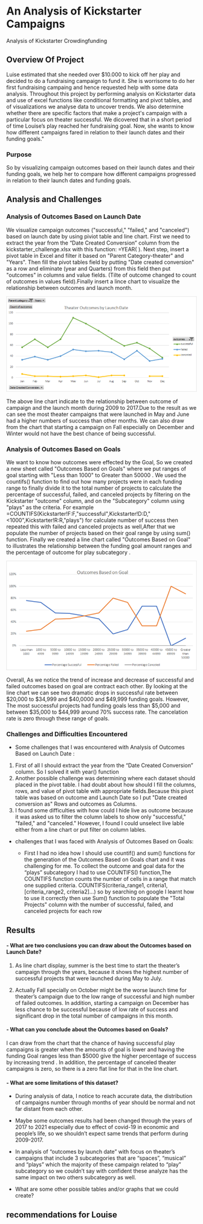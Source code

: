 # An Analysis of Kickstarter Campaigns
Analysis of Kickstarter Crowdingfunding 
## Overview Of Project

Luise estimated that she needed over $10.000 to kick off her play and decided to do a fundraising campaign to fund it.  She is worrisome to do her first fundraising campaing and hence requested help with some data analysis. Throughout this project by performing analysis on Kickstarter data and use of excel functions like conditional formatting and pivot tables, and of visualizations we analyse data to uncover trends. We also determine whether there are specific factors that make a project's campaign with a particular focus on theater successful. We dicovered that in a short period of time Louise’s play reached her fundraising goal. Now, she wants to know how different campaigns fared in relation to their launch dates and their funding goals."


### Purpose

So by visualizing campaign outcomes based on their launch dates and their funding goals, we help her to compare how different campaigns  progressed in relation to their launch dates and funding goals.

## Analysis and Challenges

### Analysis of Outcomes Based on Launch Date
We visualize campaign outcomes ("successful," "failed," and "canceled") based on launch date by using piviot table and line chart.
First we need to extract the year from the “Date Created Conversion” column from the kickstarter_challenge.xlsx with this function: =YEAR( ).  Next step, insert a pivot table in Excel and filter it based on "Parent Category-theater" and "Years". Then fill the pivot tables field by putting "Date created conversion" as a row and eliminate (year and Quarters) from this field then put "outcomes" in columns and value fields. (Tilte of outcome changed to count of outcomes in values field).Finally insert a lince chart to visualize the relationship between outcomes and launch month.

![Theater_Outcomes_vs_Launch.png](https://github.com/tjavaheripour/Kickstarter-analysis/blob/main/Theater_Outcomes_vs_Launch.png)

The above line chart indicate to the relationship between outcome of campaign and the launch month during 2009 to 2017.Due to the result as we can see the most theater campaigns that were launched in May and June had a higher numbers of success than other months. We can also draw from the chart that starting a campaign on Fall especially on December and Winter would not have the best chance of being successful.
### Analysis of Outcomes Based on Goals
We want to know how outcomes were effected by the Goal, So we created a new sheet called "Outcomes Based on Goals" where we put ranges of goal starting with "Less than 1000" to Greater than 50000 . We used the countifs() function to find out how many projects were in each funding range to finally divide it to the total number of projects to calculate the percentage of successful, failed, and canceled projects by filtering on the Kickstarter "outcome" column,  and on the "Subcategory" column using "plays" as the criteria. For example =COUNTIFS(Kickstarter!F:F,"successful",Kickstarter!D:D,"<1000",Kickstarter!R:R,"plays") for calculate number of success then repeated this with failed and canceled projects as well,After that we populate the number of projects based on their goal range by using sum() function. Finally we created a line chart called "Outcomes Based on Goal" to illustrates the relationship between the funding goal amount ranges and the percentage of outcome for play subcategory .


![Outcomes_vs_Goals.png](https://github.com/tjavaheripour/Kickstarter-analysis/blob/main/Outcomes_vs_Goals.png)

Overall, As we notice the trend of increase and decrease of successful and failed outcomes based on goal are contract each other. By looking at the line chart we can see two dramatic drops in successful rate between $20,000 to $34,999 and $40,0000 and $49,999 funding goals. However, The most successful projects had funding goals less than $5,000 and between $35,000 to $44,999 around 70% success rate. The cancelation rate is zero through these range of goals.
### Challenges and Difficulties Encountered
- Some challenges that I was encountered with Analysis of Outcomes Based on Launch Date :
1. First of all I should extract the year from the “Date Created Conversion” column. So I solved it with year() function
2. Another possible challenge was determining where each dataset should placed in the pivot table. I had doubt about how should I fill the columns, rows, and value of pivot table with appropriate fields.Because this pivot table was based on outcome and Launch Date so I put "Date created conversion as" Rows and outcomes as Columns.
3. I found some difficulties with how could I hide live as outcome because it was asked us to filter the column labels to show only "successful," "failed," and "canceled." However, I found I could unselect live lable either from a line chart or put filter on column lables. 

- challenges that I was faced with Analysis of Outcomes Based on Goals:

  - First I had no idea how I should use countif() and sum() functions for the generation of the Outcomes Based on Goals chart and it was challenging for me. To collect the outcome and goal data for the “plays” subcategory I had to use COUNTIFS() function,The COUNTIFS function counts the number of cells in a range that match one supplied criteria. COUNTIFS(criteria_range1, criteria1, [criteria_range2, criteria2]…) so by searching on google I learnt how to use it correctly then use Sum() function to populate the "Total Projects" column with the number of successful, failed, and canceled projects for each row
## Results

#### - What are two conclusions you can draw about the Outcomes based on Launch Date?
1.	As line chart display, summer is the best time to start the theater’s campaign through the years, because it shows the highest number of successful projects that were launched during May to July.

2.	Actually Fall specially on October might be the worse launch time for theater’s campaign due to the low range of successful and high number of failed outcomes. In addition, starting a campaign on December has less chance to be successful because of low rate of success and significant drop in the total number of campaigns in this month.

#### - What can you conclude about the Outcomes based on Goals?
   I can draw from the chart that the chance of having successful play campaigns is greater when the amounts of goal is lower and having the funding Goal ranges less than $5000 give the higher percentage of success by increasing trend . In addition, the percentage of canceled theater campaigns is zero, so there is a zero flat line for that in the line chart.
#### -  What are some limitations of this dataset?
-	During analysis of data, I notice to reach accurate data, the distribution of campaigns number through months of year should be normal and not far distant from each other.
-	Maybe some outcomes results had been changed through the years of 2017 to 2021 especially due to effect of covid-19 in economic and people’s life, so we shouldn’t expect same trends that perform during 2009-2017.
-	In analysis of “outcomes by launch date” with focus on theater’s campaigns that include 3 subcategories that are “spaces”, “musical” and “plays” which the majority of these campaign related to “play” subcategory so we couldn’t say with confident these analyze has the same impact on two others subcategory as well.

- What are some other possible tables and/or graphs that we could create?


## recommendations for Louise

